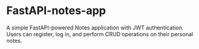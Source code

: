 # FastAPI-notes-app
A simple FastAPI-powered Notes application with JWT authentication. Users can register, log in, and perform CRUD operations on their personal notes.
